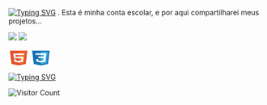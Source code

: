 <a href="https://git.io/typing-svg"><img src="https://readme-typing-svg.herokuapp.com?font=Fira+Code&pause=1000&color=F70000&background=FFFFFF00&random=false&width=435&lines=Ol%C3%A1%2C++Bem+vindo+ao+meu+github!!" alt="Typing SVG" /></a>
. Esta é minha conta escolar, e por aqui compartilharei meus projetos...

<div align="column">
 <img height="180em" src="https://github-readme-stats.vercel.app/api?username=Gust4vo2B&show_icons=true&theme=shadow_red"/>
 <img height="180em" src="https://github-readme-stats.vercel.app/api/top-langs/?username=Gust4vo2B&layout=compact&theme=shadow_red"/>
</div>

<div style="display: inline_block"><br>
   <img align="center" alt="Rafa-HTML" height="30" width="40" src="https://raw.githubusercontent.com/devicons/devicon/master/icons/html5/html5-original.svg">
  <img align="center" alt="Rafa-CSS" height="30" width="40"  src="https://raw.githubusercontent.com/devicons/devicon/master/icons/css3/css3-original.svg"> 
</div>


<a href="https://git.io/typing-svg"><img src="https://readme-typing-svg.herokuapp.com?font=Fira+Code&pause=1000&color=F70000&random=false&width=435&lines=Contador+de+Visitas" alt="Typing SVG" /></a>
<div align="" >
  
  ![Visitor Count](https://profile-counter.glitch.me/Gust4vo2B/count.svg)    
</div>

